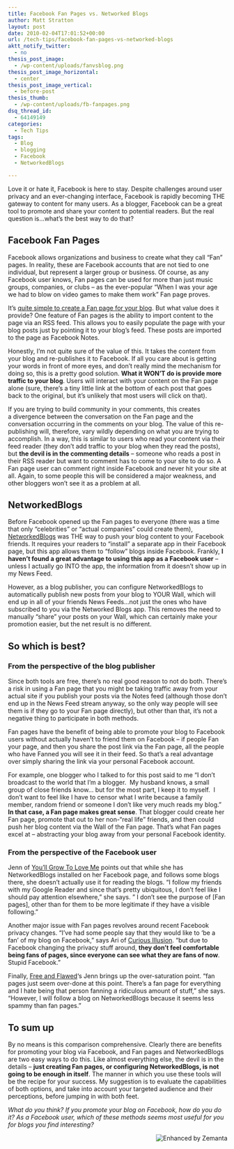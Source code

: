 ```yaml
---
title: Facebook Fan Pages vs. Networked Blogs
author: Matt Stratton
layout: post
date: 2010-02-04T17:01:52+00:00
url: /tech-tips/facebook-fan-pages-vs-networked-blogs
aktt_notify_twitter:
  - no
thesis_post_image:
  - /wp-content/uploads/fanvsblog.png
thesis_post_image_horizontal:
  - center
thesis_post_image_vertical:
  - before-post
thesis_thumb:
  - /wp-content/uploads/fb-fanpages.png
dsq_thread_id:
  - 64149149
categories:
  - Tech Tips
tags:
  - Blog
  - blogging
  - Facebook
  - NetworkedBlogs

---
```

Love it or hate it, Facebook is here to stay. Despite challenges around user privacy and an ever-changing interface, Facebook is rapidly becoming THE gateway to content for many users. As a blogger, Facebook can be a great tool to promote and share your content to potential readers. But the real question is&#8230;what&#8217;s the best way to do that?

## Facebook Fan Pages

Facebook allows organizations and business to create what they call &#8220;Fan&#8221; pages. In reality, these are Facebook accounts that are not tied to one individual, but represent a larger group or business. Of course, as any Facebook user knows, Fan pages can be used for more than just music groups, companies, or clubs &#8211; as the ever-popular &#8220;When I was your age we had to blow on video games to make them work&#8221; Fan page proves.

It&#8217;s <a href="https://www.quickonlinetips.com/archives/2010/02/create-facebook-page-for-blogs/" target="_blank">quite simple to create a Fan page for your blog</a>. But what value does it provide? One feature of Fan pages is the ability to import content to the page via an RSS feed. This allows you to easily populate the page with your blog posts just by pointing it to your blog&#8217;s feed. These posts are imported to the page as Facebook Notes.

Honestly, I&#8217;m not quite sure of the value of this. It takes the content from your blog and re-publishes it to Facebook. If all you care about is getting your words in front of more eyes, and don&#8217;t really mind the mechanism for doing so, this is a pretty good solution. **What it WON&#8217;T do is provide more traffic to your blog**. Users will interact with your content on the Fan page alone (sure, there&#8217;s a tiny little link at the bottom of each post that goes back to the original, but it&#8217;s unlikely that most users will click on that).

If you are trying to build community in your comments, this creates a divergence between the conversation on the Fan page and the conversation occurring in the comments on your blog. The value of this re-publishing will, therefore, vary wildly depending on what you are trying to accomplish. In a way, this is similar to users who read your content via their feed reader (they don&#8217;t add traffic to your blog when they read the posts), but **the devil is in the commenting details** &#8211; someone who reads a post in their RSS reader but want to comment has to come to your site to do so. A Fan page user can comment right inside Facebook and never hit your site at all. Again, to some people this will be considered a major weakness, and other bloggers won&#8217;t see it as a problem at all.

## NetworkedBlogs

Before Facebook opened up the Fan pages to everyone (there was a time that only &#8220;celebrities&#8221; or &#8220;actual companies&#8221; could create them), <a href="https://apps.facebook.com/blognetworks/index.php" target="_blank">NetworkedBlogs</a> was THE way to push your blog content to your Facebook friends. It requires your readers to &#8220;install&#8221; a separate app in their Facebook page, but this app allows them to &#8220;follow&#8221; blogs inside Facebook. Frankly, **I haven&#8217;t found a great advantage to using this app as a Facebook user** &#8211; unless I actually go INTO the app, the information from it doesn&#8217;t show up in my News Feed.

However, as a blog publisher, you can configure NetworkedBlogs to automatically publish new posts from your blog to YOUR Wall, which will end up in all of your friends News Feeds&#8230;not just the ones who have subscribed to you via the Networked Blogs app. This removes the need to manually &#8220;share&#8221; your posts on your Wall, which can certainly make your promotion easier, but the net result is no different.

## So which is best?

### From the perspective of the blog publisher

Since both tools are free, there&#8217;s no real good reason to not do both. There&#8217;s a risk in using a Fan page that you might be taking traffic away from your actual site if you publish your posts via the Notes feed (although those don&#8217;t end up in the News Feed stream anyway, so the only way people will see them is if they go to your Fan page directly), but other than that, it&#8217;s not a negative thing to participate in both methods.

Fan pages have the benefit of being able to promote your blog to Facebook users without actually haven&#8217;t to friend them on Facebook &#8211; if people Fan your page, and then you share the post link via the Fan page, all the people who have Fanned you will see it in their feed. So that&#8217;s a real advantage over simply sharing the link via your personal Facebook account.

For example, one blogger who I talked to for this post said to me &#8220;I don&#8217;t broadcast to the world that I&#8217;m a blogger.  My husband knows, a small group of close friends know&#8230; but for the most part, I keep it to myself.  I don&#8217;t want to feel like I have to censor what I write because a family member, random friend or someone I don&#8217;t like very much reads my blog.&#8221; **In that case, a Fan page makes great sense**. That blogger could create her Fan page, promote that out to her non-&#8220;real life&#8221; friends, and then could push her blog content via the Wall of the Fan page. That&#8217;s what Fan pages excel at &#8211; abstracting your blog away from your personal Facebook identity.

### From the perspective of the Facebook user

Jenn of <a href="https://youllgrowtoloveme.com/" target="_blank">You&#8217;ll Grow To Love Me</a> points out that while she has NetworkedBlogs installed on her Facebook page, and follows some blogs there, she doesn&#8217;t actually use it for reading the blogs. &#8220;I follow my friends with my Google Reader and since that&#8217;s pretty ubiquitous, I don&#8217;t feel like I should pay attention elsewhere,&#8221; she says. &#8221; I don&#8217;t see the purpose of [Fan pages], other than for them to be more legitimate if they have a visible following.&#8221;

Another major issue with Fan pages revolves around recent Facebook privacy changes. &#8220;I&#8217;ve had some people say that they would like to &#8216;be a fan&#8217; of my blog on Facebook,&#8221; says Ari of <a href="https://curiousillusion.com" target="_blank">Curious Illusion</a>. &#8220;but due to Facebook changing the privacy stuff around, **they don&#8217;t feel comfortable being fans of pages, since everyone can see what they are fans of now**. Stupid Facebook.&#8221;

Finally, <a href="https://freeandflawed.com" target="_blank">Free and Flawed</a>&#8216;s Jenn brings up the over-saturation point. &#8220;fan pages just seem over-done at this point. There&#8217;s a fan page for everything and I hate being that person fanning a ridiculous amount of stuff,&#8221; she says. &#8220;However, I will follow a blog on NetworkedBlogs because it seems less spammy than fan pages.&#8221;

## To sum up

By no means is this comparison comprehensive. Clearly there are benefits for promoting your blog via Facebook, and Fan pages and NetworkedBlogs are two easy ways to do this. Like almost everything else, the devil is in the details &#8211; **just creating Fan pages, or configuring NetworkedBlogs, is not going to be enough in itself**. The manner in which you use these tools will be the recipe for your success. My suggestion is to evaluate the capabilities of both options, and take into account your targeted audience and their perceptions, before jumping in with both feet.

_What do you think? If you promote your blog on Facebook, how do you do it? As a Facebook user, which of these methods seems most useful for you for blogs you find interesting?_

<div class="zemanta-pixie" style="margin-top: 10px; height: 15px;">
  <a class="zemanta-pixie-a" title="Enhanced by Zemanta" href="https://www.zemanta.com/"><img class="zemanta-pixie-img" style="border: none; float: right;" src="https://img.zemanta.com/zemified_a.png?x-id=3affebce-3e30-4692-a128-d85236896a13" alt="Enhanced by Zemanta" /></a><span class="zem-script pretty-attribution"></span>
</div>